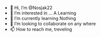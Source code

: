 - 👋 Hi, I’m @Nosjak22
- 👀 I’m interested in ... A Learning
- 🌱 I’m currently learning Nothing
- 💞️ I’m looking to collaborate on any where
- 📫 How to reach me, treveling

<!---
Nosjak22/Nosjak22 is a ✨ special ✨ repository because its `README.md` (this file) appears on your GitHub profile.
You can click the Preview link to take a look at your changes.
--->
